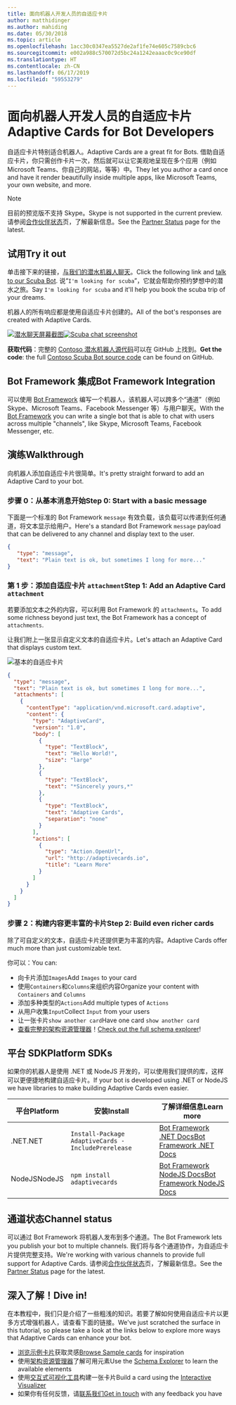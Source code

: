 ```yaml
---
title: 面向机器人开发人员的自适应卡片
author: matthidinger
ms.author: mahiding
ms.date: 05/30/2018
ms.topic: article
ms.openlocfilehash: 1acc30c0347ea5527de2af1fe74e605c7589cbc6
ms.sourcegitcommit: e002a988c570072d5bc24a1242eaaac0c9ce90df
ms.translationtype: HT
ms.contentlocale: zh-CN
ms.lasthandoff: 06/17/2019
ms.locfileid: "59553279"
---
```

# <a name="adaptive-cards-for-bot-developers"></a><span data-ttu-id="54ae6-102">面向机器人开发人员的自适应卡片</span><span class="sxs-lookup"><span data-stu-id="54ae6-102">Adaptive Cards for Bot Developers</span></span>

<span data-ttu-id="54ae6-103">自适应卡片特别适合机器人。</span><span class="sxs-lookup"><span data-stu-id="54ae6-103">Adaptive Cards are a great fit for Bots.</span></span> <span data-ttu-id="54ae6-104">借助自适应卡片，你只需创作卡片一次，然后就可以让它美观地呈现在多个应用（例如 Microsoft Teams、你自己的网站，等等）中。</span><span class="sxs-lookup"><span data-stu-id="54ae6-104">They let you author a card once and have it render beautifully inside multiple apps, like  Microsoft Teams, your own website, and more.</span></span>

> [!NOTE]
> <span data-ttu-id="54ae6-105">目前的预览版不支持 Skype。</span><span class="sxs-lookup"><span data-stu-id="54ae6-105">Skype is not supported in the current preview.</span></span> <span data-ttu-id="54ae6-106">请参阅[合作伙伴状态](../resources/partners.md)页，了解最新信息。</span><span class="sxs-lookup"><span data-stu-id="54ae6-106">See the [Partner Status](../resources/partners.md) page for the latest.</span></span>

## <a name="try-it-out"></a><span data-ttu-id="54ae6-107">试用</span><span class="sxs-lookup"><span data-stu-id="54ae6-107">Try it out</span></span>

<span data-ttu-id="54ae6-108">单击接下来的链接，[与我们的潜水机器人聊天](http://contososcubademo.azurewebsites.net/)。</span><span class="sxs-lookup"><span data-stu-id="54ae6-108">Click the following link and [talk to our Scuba Bot](http://contososcubademo.azurewebsites.net/).</span></span> <span data-ttu-id="54ae6-109">说“`I'm looking for scuba`”，它就会帮助你预约梦想中的潜水之旅。</span><span class="sxs-lookup"><span data-stu-id="54ae6-109">Say `I'm looking for scuba` and it'll help you book the scuba trip of your dreams.</span></span>  

<span data-ttu-id="54ae6-110">机器人的所有响应都是使用自适应卡片创建的。</span><span class="sxs-lookup"><span data-stu-id="54ae6-110">All of the bot's responses are created with Adaptive Cards.</span></span>

<span data-ttu-id="54ae6-111">[![潜水聊天屏幕截图](media/bots/scuba-chat.png)](http://contososcubademo.azurewebsites.net/)</span><span class="sxs-lookup"><span data-stu-id="54ae6-111">[![Scuba chat screenshot](media/bots/scuba-chat.png)](http://contososcubademo.azurewebsites.net/)</span></span>

<span data-ttu-id="54ae6-112">**获取代码**：完整的 [Contoso 潜水机器人源代码](https://github.com/matthidinger/ContosoScubaBot
)可以在 GitHub 上找到。</span><span class="sxs-lookup"><span data-stu-id="54ae6-112">**Get the code**: the full [Contoso Scuba Bot source code](https://github.com/matthidinger/ContosoScubaBot
) can be found on GitHub.</span></span>


## <a name="bot-framework-integration"></a><span data-ttu-id="54ae6-113">Bot Framework 集成</span><span class="sxs-lookup"><span data-stu-id="54ae6-113">Bot Framework Integration</span></span>

<span data-ttu-id="54ae6-114">可以使用 [Bot Framework](https://dev.botframework.com/) 编写一个机器人，该机器人可以跨多个“通道”（例如 Skype、Microsoft Teams、Facebook Messenger 等）与用户聊天。</span><span class="sxs-lookup"><span data-stu-id="54ae6-114">With the [Bot Framework](https://dev.botframework.com/) you can write a single bot that is able to chat with users across multiple "channels", like Skype, Microsoft Teams, Facebook Messenger, etc.</span></span>

## <a name="walkthrough"></a><span data-ttu-id="54ae6-115">演练</span><span class="sxs-lookup"><span data-stu-id="54ae6-115">Walkthrough</span></span>

<span data-ttu-id="54ae6-116">向机器人添加自适应卡片很简单。</span><span class="sxs-lookup"><span data-stu-id="54ae6-116">It's pretty straight forward to add an Adaptive Card to your bot.</span></span>

### <a name="step-0-start-with-a-basic-message"></a><span data-ttu-id="54ae6-117">步骤 0：从基本消息开始</span><span class="sxs-lookup"><span data-stu-id="54ae6-117">Step 0: Start with a basic message</span></span>

<span data-ttu-id="54ae6-118">下面是一个标准的 Bot Framework `message` 有效负载，该负载可以传递到任何通道，将文本显示给用户。</span><span class="sxs-lookup"><span data-stu-id="54ae6-118">Here's a standard Bot Framework `message` payload that can be delivered to any channel and display text to the user.</span></span>

```json
{
   "type": "message",
   "text": "Plain text is ok, but sometimes I long for more..."
}
```

### <a name="step-1-add-an-adaptive-card-attachment"></a><span data-ttu-id="54ae6-119">第 1 步：添加自适应卡片 `attachment`</span><span class="sxs-lookup"><span data-stu-id="54ae6-119">Step 1: Add an Adaptive Card `attachment`</span></span>

<span data-ttu-id="54ae6-120">若要添加文本之外的内容，可以利用 Bot Framework 的 `attachments`。</span><span class="sxs-lookup"><span data-stu-id="54ae6-120">To add some richness beyond just text, the Bot Framework has a concept of `attachments`.</span></span> 

<span data-ttu-id="54ae6-121">让我们附上一张显示自定义文本的自适应卡片。</span><span class="sxs-lookup"><span data-stu-id="54ae6-121">Let's attach an Adaptive Card that displays custom text.</span></span>

![基本的自适应卡片](media/bots/hello-adaptivecards.png)

```json
{
  "type": "message",
  "text": "Plain text is ok, but sometimes I long for more...",
  "attachments": [
    {
      "contentType": "application/vnd.microsoft.card.adaptive",
      "content": {
        "type": "AdaptiveCard",
        "version": "1.0",
        "body": [
          {
            "type": "TextBlock",
            "text": "Hello World!",
            "size": "large"
          },
          {
            "type": "TextBlock",
            "text": "*Sincerely yours,*"
          },
          {
            "type": "TextBlock",
            "text": "Adaptive Cards",
            "separation": "none"
          }
        ],
        "actions": [
          {
            "type": "Action.OpenUrl",
            "url": "http://adaptivecards.io",
            "title": "Learn More"
          }
        ]
      }
    }
  ]
}
```

### <a name="step-2-build-even-richer-cards"></a><span data-ttu-id="54ae6-123">步骤 2：构建内容更丰富的卡片</span><span class="sxs-lookup"><span data-stu-id="54ae6-123">Step 2: Build even richer cards</span></span> 

<span data-ttu-id="54ae6-124">除了可自定义的文本，自适应卡片还提供更为丰富的内容。</span><span class="sxs-lookup"><span data-stu-id="54ae6-124">Adaptive Cards offer much more than just customizable text.</span></span> 

<span data-ttu-id="54ae6-125">你可以：</span><span class="sxs-lookup"><span data-stu-id="54ae6-125">You can:</span></span> 

* <span data-ttu-id="54ae6-126">向卡片添加`Images`</span><span class="sxs-lookup"><span data-stu-id="54ae6-126">Add `Images` to your card</span></span>
* <span data-ttu-id="54ae6-127">使用`Containers`和`Columns`来组织内容</span><span class="sxs-lookup"><span data-stu-id="54ae6-127">Organize your content with `Containers` and `Columns`</span></span>
* <span data-ttu-id="54ae6-128">添加多种类型的`Actions`</span><span class="sxs-lookup"><span data-stu-id="54ae6-128">Add multiple types of `Actions`</span></span>
* <span data-ttu-id="54ae6-129">从用户收集`Input`</span><span class="sxs-lookup"><span data-stu-id="54ae6-129">Collect `Input` from your users</span></span>
* <span data-ttu-id="54ae6-130">让一张卡片`show another card`</span><span class="sxs-lookup"><span data-stu-id="54ae6-130">Have one card `show another card`</span></span>
* <span data-ttu-id="54ae6-131">[查看完整的架构资源管理器](http://adaptivecards.io/explorer/)！</span><span class="sxs-lookup"><span data-stu-id="54ae6-131">[Check out the full schema explorer](http://adaptivecards.io/explorer/)!</span></span> 

## <a name="platform-sdks"></a><span data-ttu-id="54ae6-132">平台 SDK</span><span class="sxs-lookup"><span data-stu-id="54ae6-132">Platform SDKs</span></span>

<span data-ttu-id="54ae6-133">如果你的机器人是使用 .NET 或 NodeJS 开发的，可以使用我们提供的库，这样可以更便捷地构建自适应卡片。</span><span class="sxs-lookup"><span data-stu-id="54ae6-133">If your bot is developed using .NET or NodeJS we have libraries to make building Adaptive Cards even easier.</span></span>

<span data-ttu-id="54ae6-134">平台</span><span class="sxs-lookup"><span data-stu-id="54ae6-134">Platform</span></span>|<span data-ttu-id="54ae6-135">安装</span><span class="sxs-lookup"><span data-stu-id="54ae6-135">Install</span></span>|<span data-ttu-id="54ae6-136">了解详细信息</span><span class="sxs-lookup"><span data-stu-id="54ae6-136">Learn more</span></span>
--------|-------|----------
<span data-ttu-id="54ae6-137">.NET</span><span class="sxs-lookup"><span data-stu-id="54ae6-137">.NET</span></span> | `Install-Package AdaptiveCards -IncludePrerelease` | [<span data-ttu-id="54ae6-138">Bot Framework .NET Docs</span><span class="sxs-lookup"><span data-stu-id="54ae6-138">Bot Framework .NET Docs</span></span>](https://docs.microsoft.com/en-us/bot-framework/dotnet/bot-builder-dotnet-add-rich-card-attachments)
<span data-ttu-id="54ae6-139">NodeJS</span><span class="sxs-lookup"><span data-stu-id="54ae6-139">NodeJS</span></span> | `npm install adaptivecards` | [<span data-ttu-id="54ae6-140">Bot Framework NodeJS Docs</span><span class="sxs-lookup"><span data-stu-id="54ae6-140">Bot Framework NodeJS Docs</span></span>](https://docs.microsoft.com/en-us/bot-framework/nodejs/bot-builder-nodejs-send-rich-cards)


## <a name="channel-status"></a><span data-ttu-id="54ae6-141">通道状态</span><span class="sxs-lookup"><span data-stu-id="54ae6-141">Channel status</span></span>

<span data-ttu-id="54ae6-142">可以通过 Bot Framework 将机器人发布到多个通道。</span><span class="sxs-lookup"><span data-stu-id="54ae6-142">The Bot Framework lets you publish your bot to multiple channels.</span></span> <span data-ttu-id="54ae6-143">我们将与各个通道协作，为自适应卡片提供完整支持。</span><span class="sxs-lookup"><span data-stu-id="54ae6-143">We're working with various channels to provide full support for Adaptive Cards.</span></span> <span data-ttu-id="54ae6-144">请参阅[合作伙伴状态](../resources/partners.md)页，了解最新信息。</span><span class="sxs-lookup"><span data-stu-id="54ae6-144">See the [Partner Status](../resources/partners.md) page for the latest.</span></span>


## <a name="dive-in"></a><span data-ttu-id="54ae6-145">深入了解！</span><span class="sxs-lookup"><span data-stu-id="54ae6-145">Dive in!</span></span>

<span data-ttu-id="54ae6-146">在本教程中，我们只是介绍了一些粗浅的知识。若要了解如何使用自适应卡片以更多方式增强机器人，请查看下面的链接。</span><span class="sxs-lookup"><span data-stu-id="54ae6-146">We've just scratched the surface in this tutorial, so please take a look at the links below to explore more ways that Adaptive Cards can enhance your bot.</span></span>

* <span data-ttu-id="54ae6-147">[浏览示例卡片](http://adaptivecards.io/samples/)获取灵感</span><span class="sxs-lookup"><span data-stu-id="54ae6-147">[Browse Sample cards](http://adaptivecards.io/samples/) for inspiration</span></span>
* <span data-ttu-id="54ae6-148">使用[架构资源管理器](http://adaptivecards.io/explorer)了解可用元素</span><span class="sxs-lookup"><span data-stu-id="54ae6-148">Use the [Schema Explorer](http://adaptivecards.io/explorer) to learn the available elements</span></span>
* <span data-ttu-id="54ae6-149">使用[交互式可视化工具](http://adaptivecards.io/visualizer/index.html?hostApp=Skype)构建一张卡片</span><span class="sxs-lookup"><span data-stu-id="54ae6-149">Build a card using the [Interactive Visualizer](http://adaptivecards.io/visualizer/index.html?hostApp=Skype)</span></span>
* <span data-ttu-id="54ae6-150">如果你有任何反馈，请[联系我们](http://adaptivecards.io/connect)</span><span class="sxs-lookup"><span data-stu-id="54ae6-150">[Get in touch](http://adaptivecards.io/connect) with any feedback you have</span></span>
